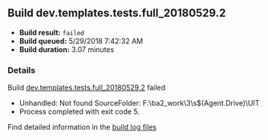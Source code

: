 ## Build dev.templates.tests.full_20180529.2
- **Build result:** `failed`
- **Build queued:** 5/29/2018 7:42:32 AM
- **Build duration:** 3.07 minutes
### Details
Build [dev.templates.tests.full_20180529.2](https://winappstudio.visualstudio.com/web/build.aspx?pcguid=a4ef43be-68ce-4195-a619-079b4d9834c2&builduri=vstfs%3a%2f%2f%2fBuild%2fBuild%2f25762) failed

+ Unhandled: Not found SourceFolder: F:\ba2\_work\3\s\$(Agent.Drive)\UIT
+ Process completed with exit code 5.

Find detailed information in the [build log files](https://uwpctdiags.blob.core.windows.net/buildlogs/dev.templates.tests.full_20180529.2_logs.zip)
